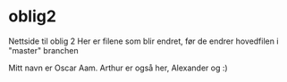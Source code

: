 # oblig2
Nettside til oblig 2
Her er filene som blir endret, før de endrer hovedfilen i "master" branchen


Mitt navn er Oscar Aam.
Arthur er også her,
Alexander og :)
